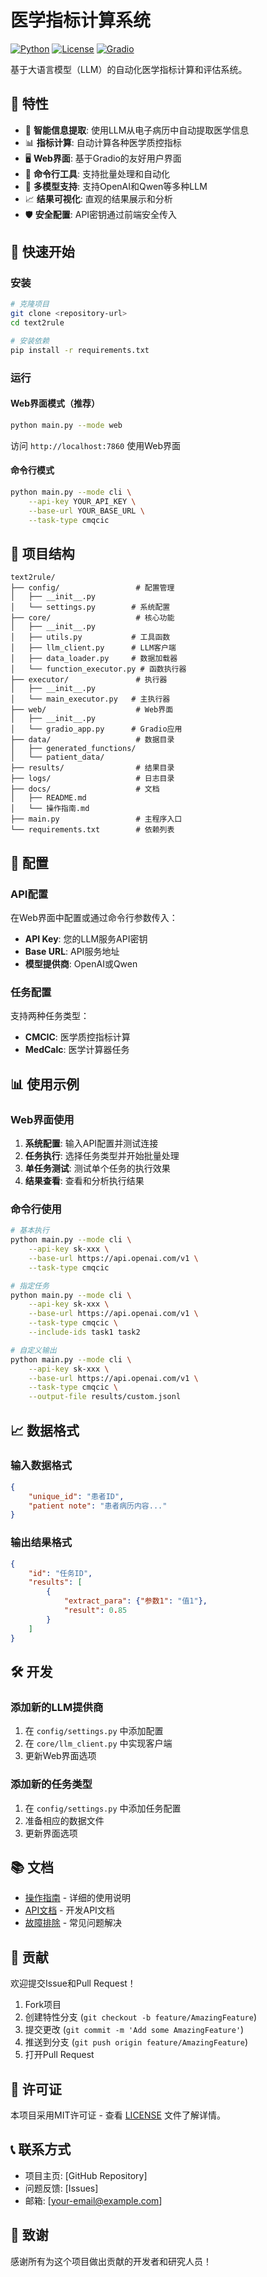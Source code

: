 # 医学指标计算系统

[![Python](https://img.shields.io/badge/Python-3.8+-blue.svg)](https://www.python.org/downloads/)
[![License](https://img.shields.io/badge/License-MIT-green.svg)](LICENSE)
[![Gradio](https://img.shields.io/badge/Gradio-4.0+-orange.svg)](https://gradio.app/)

基于大语言模型（LLM）的自动化医学指标计算和评估系统。

## 🌟 特性

- 🤖 **智能信息提取**: 使用LLM从电子病历中自动提取医学信息
- 📊 **指标计算**: 自动计算各种医学质控指标
- 🖥️ **Web界面**: 基于Gradio的友好用户界面
- 🔧 **命令行工具**: 支持批量处理和自动化
- 🔄 **多模型支持**: 支持OpenAI和Qwen等多种LLM
- 📈 **结果可视化**: 直观的结果展示和分析
- 🛡️ **安全配置**: API密钥通过前端安全传入

## 🚀 快速开始

### 安装

```bash
# 克隆项目
git clone <repository-url>
cd text2rule

# 安装依赖
pip install -r requirements.txt
```

### 运行

#### Web界面模式（推荐）
```bash
python main.py --mode web
```
访问 `http://localhost:7860` 使用Web界面

#### 命令行模式
```bash
python main.py --mode cli \
    --api-key YOUR_API_KEY \
    --base-url YOUR_BASE_URL \
    --task-type cmqcic
```

## 📁 项目结构

```
text2rule/
├── config/                 # 配置管理
│   ├── __init__.py
│   └── settings.py        # 系统配置
├── core/                   # 核心功能
│   ├── __init__.py
│   ├── utils.py           # 工具函数
│   ├── llm_client.py      # LLM客户端
│   ├── data_loader.py     # 数据加载器
│   └── function_executor.py # 函数执行器
├── executor/               # 执行器
│   ├── __init__.py
│   └── main_executor.py   # 主执行器
├── web/                    # Web界面
│   ├── __init__.py
│   └── gradio_app.py      # Gradio应用
├── data/                   # 数据目录
│   ├── generated_functions/
│   └── patient_data/
├── results/                # 结果目录
├── logs/                   # 日志目录
├── docs/                   # 文档
│   ├── README.md
│   └── 操作指南.md
├── main.py                 # 主程序入口
└── requirements.txt        # 依赖列表
```

## 🔧 配置

### API配置

在Web界面中配置或通过命令行参数传入：

- **API Key**: 您的LLM服务API密钥
- **Base URL**: API服务地址
- **模型提供商**: OpenAI或Qwen

### 任务配置

支持两种任务类型：

- **CMCIC**: 医学质控指标计算
- **MedCalc**: 医学计算器任务

## 📊 使用示例

### Web界面使用

1. **系统配置**: 输入API配置并测试连接
2. **任务执行**: 选择任务类型并开始批量处理
3. **单任务测试**: 测试单个任务的执行效果
4. **结果查看**: 查看和分析执行结果

### 命令行使用

```bash
# 基本执行
python main.py --mode cli \
    --api-key sk-xxx \
    --base-url https://api.openai.com/v1 \
    --task-type cmqcic

# 指定任务
python main.py --mode cli \
    --api-key sk-xxx \
    --base-url https://api.openai.com/v1 \
    --task-type cmqcic \
    --include-ids task1 task2

# 自定义输出
python main.py --mode cli \
    --api-key sk-xxx \
    --base-url https://api.openai.com/v1 \
    --task-type cmqcic \
    --output-file results/custom.jsonl
```

## 📈 数据格式

### 输入数据格式

```json
{
    "unique_id": "患者ID",
    "patient note": "患者病历内容..."
}
```

### 输出结果格式

```json
{
    "id": "任务ID",
    "results": [
        {
            "extract_para": {"参数1": "值1"},
            "result": 0.85
        }
    ]
}
```

## 🛠️ 开发

### 添加新的LLM提供商

1. 在 `config/settings.py` 中添加配置
2. 在 `core/llm_client.py` 中实现客户端
3. 更新Web界面选项

### 添加新的任务类型

1. 在 `config/settings.py` 中添加任务配置
2. 准备相应的数据文件
3. 更新界面选项

## 📚 文档

- [操作指南](docs/操作指南.md) - 详细的使用说明
- [API文档](docs/api.md) - 开发API文档
- [故障排除](docs/troubleshooting.md) - 常见问题解决

## 🤝 贡献

欢迎提交Issue和Pull Request！

1. Fork项目
2. 创建特性分支 (`git checkout -b feature/AmazingFeature`)
3. 提交更改 (`git commit -m 'Add some AmazingFeature'`)
4. 推送到分支 (`git push origin feature/AmazingFeature`)
5. 打开Pull Request

## 📄 许可证

本项目采用MIT许可证 - 查看 [LICENSE](LICENSE) 文件了解详情。

## 📞 联系方式

- 项目主页: [GitHub Repository]
- 问题反馈: [Issues]
- 邮箱: [your-email@example.com]

## 🙏 致谢

感谢所有为这个项目做出贡献的开发者和研究人员！ 